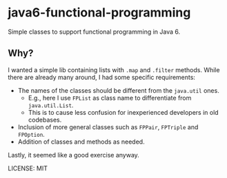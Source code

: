 # java6-functional-programming

Simple classes to support functional programming in Java 6.

## Why?

I wanted a simple lib containing lists with `.map` and `.filter` methods. While there are
already many around, I had some specific requirements: 

- The names of the classes should be different from the `java.util` ones.
    - E.g., here I use `FPList` as class name to differentiate from `java.util.List`.
    - This is to cause less confusion for inexperienced developers in old codebases.
- Inclusion of more general classes such as `FPPair`, `FPTriple` and `FPOption`.
- Addition of classes and methods as needed.

Lastly, it seemed like a good exercise anyway.

LICENSE: MIT